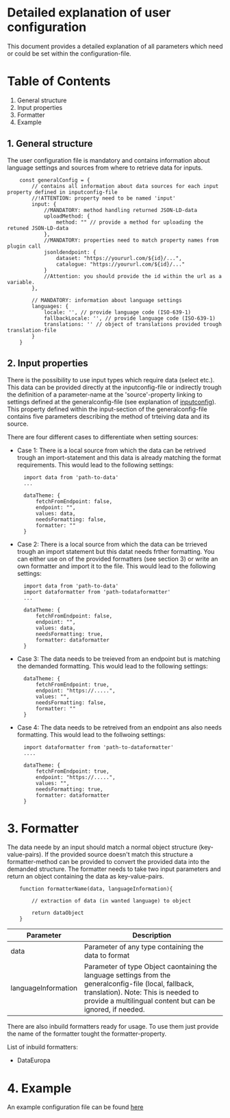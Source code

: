 # Detailed explanation of user configuration
This document provides a detailed explanation of all parameters which need or could be set within the configuration-file.

# Table of Contents
1. General structure
2. Input properties
3. Formatter
4. Example


## 1. General structure
The user configuration file is mandatory and contains information about language settings and sources from where to retrieve data for inputs.

        const generalConfig = {
            // contains all information about data sources for each input property defined in inputconfig-file
            //!ATTENTION: property need to be named 'input'
            input: {
                //MANDATORY: method handling returned JSON-LD-data
                uploadMethod: {
                    method: "" // provide a method for uploading the retuned JSON-LD-data
                },
                //MANDATORY: properties need to match property names from plugin call
                jsonldendpoint: {
                    dataset: "https://yoururl.com/${id}/...",
                    catalogue: "https://yoururl.com/${id}/..."
                }
                //Attention: you should provide the id within the url as a variable. 
            },

            // MANDATORY: information about language settings
            languages: {
                locale: '', // provide language code (ISO-639-1)
                fallbackLocale: '', // provide language code (ISO-639-1)
                translations: '' // object of translations provided trough translation-file
            }
        }

## 2. Input properties
There is the possibility to use input types which require data (select etc.). This data can be provided directly at the inputconfig-file or indirectly trough the definition of a parameter-name at the 'source'-property linking to settings defined at the generalconfig-file (see explanation of [inputconfig](./inputconfig.md)). This property defined within the input-section of the generalconfig-file contains five parameters describing the method of trteiving data and its source.

There are four different cases to differentiate when setting sources:

* Case 1: There is a local source from which the data can be retrived trough an import-statement and this data is already matching the format requirements. This would lead to the following settings:

        import data from 'path-to-data'
        ...

        dataTheme: {
            fetchFromEndpoint: false,
            endpoint: "",
            values: data,
            needsFormatting: false,
            formatter: ""
        }   

* Case 2: There is a local source from which the data can be trrieved trough an import statement but this datat needs frther formatting. You can either use on of the provided formatters (see section 3) or write an own formatter and import it to the file. This would lead to the following settings:

        import data from 'path-to-data'
        import dataformatter from 'path-todataformatter'
        ...

        dataTheme: {
            fetchFromEndpoint: false,
            endpoint: "",
            values: data,
            needsFormatting: true,
            formatter: dataformatter
        }

* Case 3: The data needs to be treieved from an endpoint but is matching the demanded formatting. This would lead to the following settings:

        dataTheme: {
            fetchFromEndpoint: true,
            endpoint: "https://.....",
            values: "",
            needsFormatting: false,
            formatter: ""
        }

* Case 4: The data needs to be retreived from an endpoint ans also needs formatting. This would lead to the follwoing settings:

        import dataformatter from 'path-to-dataformatter'
        ....

        dataTheme: {
            fetchFromEndpoint: true,
            endpoint: "https://.....",
            values: "",
            needsFormatting: true,
            formatter: dataformatter
        }

# 3. Formatter
The data neede by an input should match a normal object structure (key-value-pairs). If the provided source doesn't match this structure a formatter-method can be provided to convert the provided data into the demanded structure. The formatter needs to take two input parameters and return an object containing the data as key-value-pairs.

        function formatterName(data, languageInformation){

            // extraction of data (in wanted language) to object

            return dataObject
        }

| Parameter        | Description           | 
| ------------- |-------------| 
| data      | Parameter of any type containing the data to format | 
| languageInformation      | Parameter of type Object caontaining the language settings from the generalconfig-file (local, fallback, translation). Note: This is needed to provide a multilingual content but can be ignored, if needed.      | 

There are also inbuild formatters ready for usage. To use them just provide the name of the formatter tought the formatter-property.

List of inbuild formatters:
* DataEuropa

# 4. Example
An example configuration file can be found [here](../config/generalconfig-template.js)
